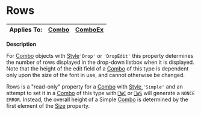 




<h1 class="heading"><span class="name">Rows</span></h1>

| Applies To: | [Combo](./combo.md) | [ComboEx](./comboex.md) |
| --- | --- | ---  |


**Description**


For [Combo](./combo.md) objects with [Style](style.md)`'Drop'` or `'DropEdit'` this property determines the number of rows displayed in the drop-down listbox when it is displayed. Note that the height of the edit field of a [Combo](./combo.md) of this type is dependent only upon the size of the font in use, and cannot otherwise be changed.


Rows is a "read-only" property for a [Combo](./combo.md) with [Style ](style.md)`'Simple'` and an attempt to set it in a [Combo](./combo.md) of this type with [`⎕WC`](../../Language/System%20Functions/wc.htm) or [`⎕WS`](../../Language/System%20Functions/ws.htm) will generate a `NONCE ERROR`. Instead, the overall height of a Simple [Combo](./combo.md) is determined by the first element of the [Size](size.md) property.



